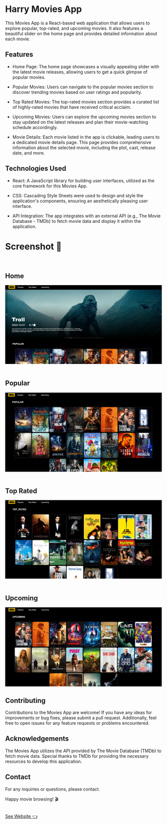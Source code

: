 # Harry Movies App

This Movies App is a React-based web application that allows users to explore popular, top-rated, and upcoming movies. It also features a beautiful slider on the home page and provides detailed information about each movie.

## Features

- Home Page: The home page showcases a visually appealing slider with the latest movie releases, allowing users to get a quick glimpse of popular movies.

- Popular Movies: Users can navigate to the popular movies section to discover trending movies based on user ratings and popularity.

- Top Rated Movies: The top-rated movies section provides a curated list of highly-rated movies that have received critical acclaim.

- Upcoming Movies: Users can explore the upcoming movies section to stay updated on the latest releases and plan their movie-watching schedule accordingly.

- Movie Details: Each movie listed in the app is clickable, leading users to a dedicated movie details page. This page provides comprehensive information about the selected movie, including the plot, cast, release date, and more.

## Technologies Used

- React: A JavaScript library for building user interfaces, utilized as the core framework for this Movies App.

- CSS: Cascading Style Sheets were used to design and style the application's components, ensuring an aesthetically pleasing user interface.

- API Integration: The app integrates with an external API (e.g., The Movie Database - TMDb) to fetch movie data and display it within the application.


# Screenshot 📸
<br>
<h2>Home</h2>
<a href="https://harrymoviesapp.netlify.app/"> <img src="pic.png" /></a>
<br>
<br>
<h2>Popular</h2>
<a href="https://harrymoviesapp.netlify.app"> <img src="pic1.png" /></a>
<br>
<br>
<h2>Top Rated</h2>
<a href="https://harrymoviesapp.netlify.app"> <img src="pic2.png" /></a>
<br>
<br>
<h2>Upcoming </h2>
<a href="https://harrymoviesapp.netlify.app">  <img src="pic3.png" /></a>


## Contributing
   Contributions to the Movies App are welcome! If you have any ideas for improvements or bug fixes, please submit a pull request. Additionally, feel free to open issues for any feature requests or problems encountered.

## Acknowledgements
 The Movies App utilizes the API provided by The Movie Database (TMDb) to fetch movie data. Special thanks to TMDb for providing the necessary resources to develop this application.
 
## Contact
For any inquiries or questions, please contact.

Happy movie browsing! 🎬

<br>
<a href="https://harrymoviesapp.netlify.app/">See Website 👈</a>
<br>
<br>
